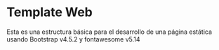# Template Web

Esta es una estructura básica para el desarrollo de una página estática usando Bootstrap v4.5.2 y fontawesome v5.14
